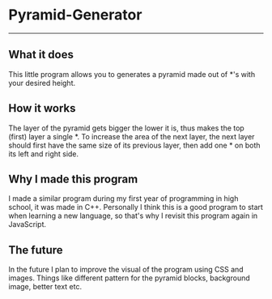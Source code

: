 # Pyramid-Generator
---
## What it does
This little program allows you to generates a pyramid made out of *'s with your desired height.

## How it works
The layer of the pyramid gets bigger the lower it is, thus makes the top (first) layer a single *. To increase the area of the next layer, the next layer should first have the same size of its previous layer, then add one * on both its left and right side. 

## Why I made this program
I made a similar program during my first year of programming in high school, it was made in C++. Personally I think this is a good program to start when learning a new language, so that's why I revisit this program again in JavaScript.

## The future
In the future I plan to improve the visual of the program using CSS and images. Things like different pattern for the pyramid blocks, background image, better text etc.
